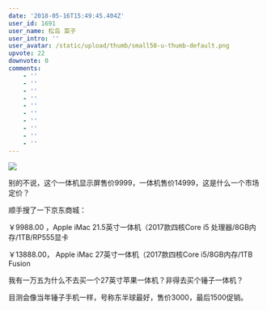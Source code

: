 ```yaml
---
date: '2018-05-16T15:49:45.404Z'
user_id: 1691
user_name: 松岛 菜子
user_intro: ''
user_avatar: /static/upload/thumb/small50-u-thumb-default.png
upvote: 22
downvote: 0
comments:
    - ''
    - ''
    - ''
    - ''
    - ''
    - ''
    - ''
    - ''
    - ''
    - ''
---
```


![](https://pincimg.com/posts/83212/31a983e4b1149704838624fec1363f4b.jpg)

  

别的不说，这个一体机显示屏售价9999，一体机售价14999，这是什么一个市场定价？

  

顺手搜了一下京东商城：

￥9988.00 ，Apple iMac 21.5英寸一体机（2017款四核Core i5 处理器/8GB内存/1TB/RP555显卡

￥13888.00， Apple iMac 27英寸一体机（2017款四核Core i5/8GB内存/1TB Fusion 

  

我有一万五为什么不去买一个27英寸苹果一体机？非得去买个锤子一体机？

目测会像当年锤子手机一样，号称东半球最好，售价3000，最后1500促销。

